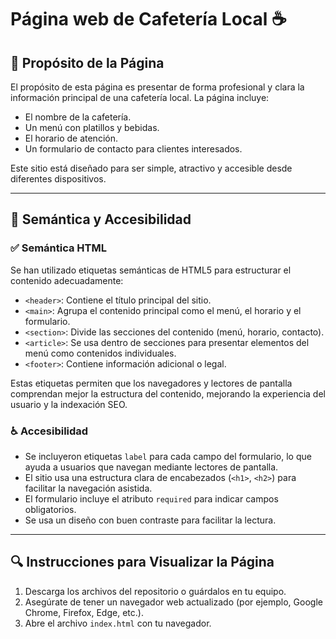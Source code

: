 # Página web de Cafetería Local ☕

## 📌 Propósito de la Página

El propósito de esta página es presentar de forma profesional y clara la información principal de una cafetería local. La página incluye:
- El nombre de la cafetería.
- Un menú con platillos y bebidas.
- El horario de atención.
- Un formulario de contacto para clientes interesados.

Este sitio está diseñado para ser simple, atractivo y accesible desde diferentes dispositivos.

---

## 🧩 Semántica y Accesibilidad

### ✅ Semántica HTML

Se han utilizado etiquetas semánticas de HTML5 para estructurar el contenido adecuadamente:

- `<header>`: Contiene el título principal del sitio.
- `<main>`: Agrupa el contenido principal como el menú, el horario y el formulario.
- `<section>`: Divide las secciones del contenido (menú, horario, contacto).
- `<article>`: Se usa dentro de secciones para presentar elementos del menú como contenidos individuales.
- `<footer>`: Contiene información adicional o legal.

Estas etiquetas permiten que los navegadores y lectores de pantalla comprendan mejor la estructura del contenido, mejorando la experiencia del usuario y la indexación SEO.

### ♿ Accesibilidad

- Se incluyeron etiquetas `label` para cada campo del formulario, lo que ayuda a usuarios que navegan mediante lectores de pantalla.
- El sitio usa una estructura clara de encabezados (`<h1>`, `<h2>`) para facilitar la navegación asistida.
- El formulario incluye el atributo `required` para indicar campos obligatorios.
- Se usa un diseño con buen contraste para facilitar la lectura.

---

## 🔍 Instrucciones para Visualizar la Página

1. Descarga los archivos del repositorio o guárdalos en tu equipo.
2. Asegúrate de tener un navegador web actualizado (por ejemplo, Google Chrome, Firefox, Edge, etc.).
3. Abre el archivo `index.html` con tu navegador.

